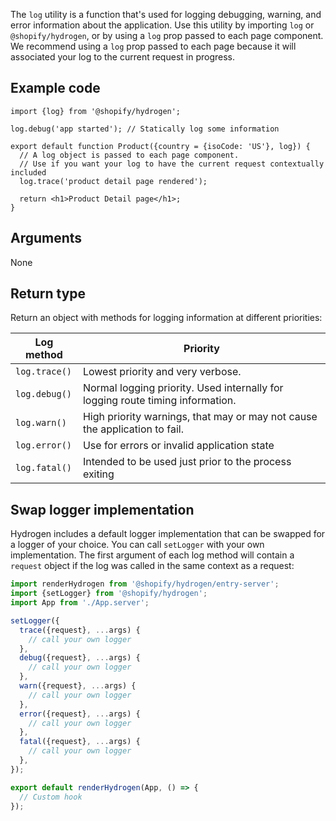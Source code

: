 <!-- This file is generated from source code in the Shopify/hydrogen repo. Edit the files in /packages/hydrogen/src/utilities/isServer and run 'yarn generate-docs' at the root of this repo. For more information, refer to https://github.com/Shopify/shopify-dev/blob/main/content/internal/operations/hydrogen-reference-docs.md. -->

The `log` utility is a function that's used for logging debugging, warning, and error information about the application. Use this utility by importing `log` or `@shopify/hydrogen`, or by using a `log` prop passed to each page component. We recommend using a `log` prop passed to each page because it will associated your log to the current request in progress.

## Example code

```tsx
import {log} from '@shopify/hydrogen';

log.debug('app started'); // Statically log some information

export default function Product({country = {isoCode: 'US'}, log}) {
  // A log object is passed to each page component.
  // Use if you want your log to have the current request contextually included
  log.trace('product detail page rendered');

  return <h1>Product Detail page</h1>;
}
```

## Arguments

None

## Return type

Return an object with methods for logging information at different priorities:

| Log method    | Priority                                                                       |
| ------------- | ------------------------------------------------------------------------------ |
| `log.trace()` | Lowest priority and very verbose.                                              |
| `log.debug()` | Normal logging priority. Used internally for logging route timing information. |
| `log.warn()`  | High priority warnings, that may or may not cause the application to fail.     |
| `log.error()` | Use for errors or invalid application state                                    |
| `log.fatal()` | Intended to be used just prior to the process exiting                          |

## Swap logger implementation

Hydrogen includes a default logger implementation that can be swapped for a logger of your choice. You can call `setLogger` with your own implementation.
The first argument of each log method will contain a `request` object if the log was called in the same context as a request:

```js
import renderHydrogen from '@shopify/hydrogen/entry-server';
import {setLogger} from '@shopify/hydrogen';
import App from './App.server';

setLogger({
  trace({request}, ...args) {
    // call your own logger
  },
  debug({request}, ...args) {
    // call your own logger
  },
  warn({request}, ...args) {
    // call your own logger
  },
  error({request}, ...args) {
    // call your own logger
  },
  fatal({request}, ...args) {
    // call your own logger
  },
});

export default renderHydrogen(App, () => {
  // Custom hook
});
```
